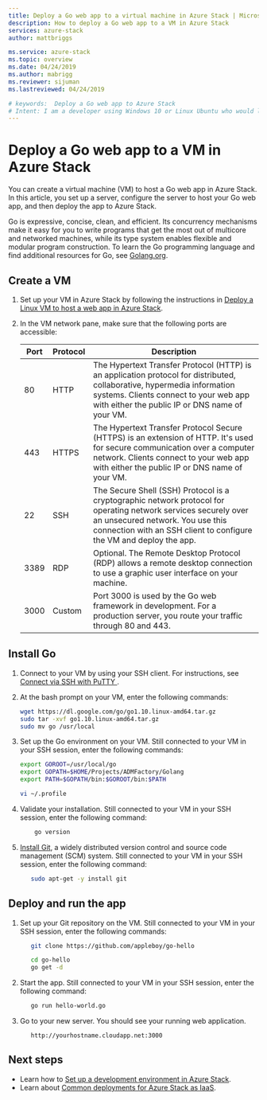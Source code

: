```yaml
---
title: Deploy a Go web app to a virtual machine in Azure Stack | Microsoft Docs
description: How to deploy a Go web app to a VM in Azure Stack
services: azure-stack
author: mattbriggs

ms.service: azure-stack
ms.topic: overview
ms.date: 04/24/2019
ms.author: mabrigg
ms.reviewer: sijuman
ms.lastreviewed: 04/24/2019

# keywords:  Deploy a Go web app to Azure Stack
# Intent: I am a developer using Windows 10 or Linux Ubuntu who would like to deploy a Go web app for Azure Stack.
---
```



# Deploy a Go web app to a VM in Azure Stack

You can create a virtual machine (VM) to host a Go web app in Azure Stack. In this article, you set up a server, configure the server to host your Go web app, and then deploy the app to Azure Stack.

Go is expressive, concise, clean, and efficient. Its concurrency mechanisms make it easy for you to write programs that get the most out of multicore and networked machines, while its type system enables flexible and modular program construction. To learn the Go programming language and find additional resources for Go, see [Golang.org](https://golang.org).

## Create a VM

1. Set up your VM in Azure Stack by following the instructions in [Deploy a Linux VM to host a web app in Azure Stack](azure-stack-dev-start-howto-deploy-linux.md).

2. In the VM network pane, make sure that the following ports are accessible:

    | Port | Protocol | Description |
    | --- | --- | --- |
    | 80 | HTTP | The Hypertext Transfer Protocol (HTTP) is an application protocol for distributed, collaborative, hypermedia information systems. Clients connect to your web app with either the public IP or DNS name of your VM. |
    | 443 | HTTPS | The Hypertext Transfer Protocol Secure (HTTPS) is an extension of HTTP. It's used for secure communication over a computer network. Clients connect to your web app with either the public IP or DNS name of your VM. |
    | 22 | SSH | The Secure Shell (SSH) Protocol is a cryptographic network protocol for operating network services securely over an unsecured network. You use this connection with an SSH client to configure the VM and deploy the app. |
    | 3389 | RDP | Optional. The Remote Desktop Protocol (RDP) allows a remote desktop connection to use a graphic user interface on your machine.   |
    | 3000 | Custom | Port 3000 is used by the Go web framework in development. For a production server, you route your traffic through 80 and 443. |

## Install Go

1. Connect to your VM by using your SSH client. For instructions, see [Connect via SSH with PuTTY ](azure-stack-dev-start-howto-ssh-public-key.md#connect-via-ssh-with-putty).

1. At the bash prompt on your VM, enter the following commands:

    ```bash  
    wget https://dl.google.com/go/go1.10.linux-amd64.tar.gz
    sudo tar -xvf go1.10.linux-amd64.tar.gz
    sudo mv go /usr/local
    ```

2. Set up the Go environment on your VM. Still connected to your VM in your SSH session, enter the following commands:

    ```bash  
    export GOROOT=/usr/local/go
    export GOPATH=$HOME/Projects/ADMFactory/Golang
    export PATH=$GOPATH/bin:$GOROOT/bin:$PATH

    vi ~/.profile
    ```

3. Validate your installation. Still connected to your VM in your SSH session, enter the following command:

    ```bash  
        go version
    ```

3. [Install Git](https://git-scm.com), a widely distributed version control and source code management (SCM) system. Still connected to your VM in your SSH session, enter the following command:

    ```bash  
       sudo apt-get -y install git
    ```

## Deploy and run the app

1. Set up your Git repository on the VM. Still connected to your VM in your SSH session, enter the following commands:

    ```bash  
       git clone https://github.com/appleboy/go-hello
    
       cd go-hello
       go get -d
    ```

2. Start the app. Still connected to your VM in your SSH session, enter the following command:

    ```bash  
       go run hello-world.go
    ```

3. Go to your new server. You should see your running web application.

    ```HTTP  
       http://yourhostname.cloudapp.net:3000
    ```

## Next steps

- Learn how to [Set up a development environment in Azure Stack](azure-stack-dev-start.md).
- Learn about [Common deployments for Azure Stack as IaaS](azure-stack-dev-start-deploy-app.md).
